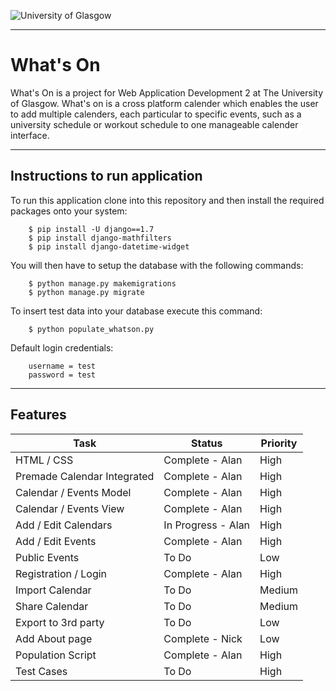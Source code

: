 ![University of Glasgow](http://www.agripa.com/media/27266/glasgow_545x409.jpg)


----------


# What's On
What's On is a project for Web Application Development 2 at The University of Glasgow. What's on is a cross platform calender which enables the user to add multiple calenders, each particular to specific events, such as a university schedule or workout schedule to one manageable calender interface.


----------


## Instructions to run application
To run this application clone into this repository and then install the required packages onto your system:

        $ pip install -U django==1.7
        $ pip install django-mathfilters
        $ pip install django-datetime-widget

You will then have to setup the database with the following commands:

        $ python manage.py makemigrations
        $ python manage.py migrate

To insert test data into your database execute this command:

        $ python populate_whatson.py

Default login credentials:

        username = test
        password = test


----------


## Features

Task  | Status | Priority
------------- | ------------- | -------------
HTML / CSS | Complete - Alan | High
Premade Calendar Integrated  | Complete - Alan | High
Calendar / Events Model  | Complete - Alan | High
Calendar / Events View | Complete - Alan | High
Add / Edit Calendars | In Progress - Alan | High
Add / Edit Events | Complete - Alan | High
Public Events | To Do | Low
Registration / Login | Complete - Alan | High
Import Calendar | To Do | Medium
Share Calendar | To Do | Medium
Export to 3rd party | To Do | Low
Add About page | Complete - Nick | Low
Population Script | Complete - Alan | High
Test Cases | To Do | High
